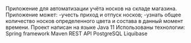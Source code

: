 
Приложение для автоматизации учёта носков на складе магазина. Приложение может:
-учесть приход и отпуск носков;
-узнать общее количество носков определенного цвета и состава в данный момент времени. 
Проект написан на языке Java 11 Использованы технологии: Spring framework Maven REST API PostgreSQL Liquibase

